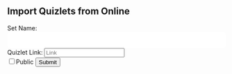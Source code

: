 <h2>Import Quizlets from Online</h2>
<ul class="import" id="import"></ul>

<style>
  .form-control{
    display:block;width:100%;
    padding:.375rem .75rem;
    font-size:1rem;
    font-weight:400;
    line-height:1.5;
    color:black;
    background-color:white;
    background-clip:padding-box;
    border:1px solid white;
    -webkit-appearance:none;
    -moz-appearance:none;
    appearance:none;
    border-radius:.375rem;
    transition:border-color .15s ease-in-out,box-shadow .15s ease-in-out;
  }
</style>



<form id="import-quizlet">
	<label for="setName">Set Name:</label>
  <input type="text" id="setName" name = "setName" class="form-control">
  <label>Quizlet Link:
    <input type="text" id="enter-link" name="enter-link" placeholder="Link">
  </label><br>
  <input type="checkbox" id="public-check" name="public-check">Public
  <button type="button" id="submit-set-button">Submit</button>
	
</form>


<script>
  fetch("https://csa-backend.rohanj.dev/api/login/getYourUser",
    { 
        method: 'POST',  
        headers: {
            'Content-Type': 'application/json'
        },
        body: '{}',
        credentials: 'include'
        }
        ).then(data => {
            if (data.status != 200) {
            window.location.href = "/login"
            data.json().then(console.log)
            } else {
            return data.json()
            }
    })

  const flashcardSet = document.getElementById("import-quizlet");
  const setLink = document.getElementById("enter-link");
  const publicCheck = document.getElementById("public-check");
  
  document.getElementById("submit-set-button").onclick = (e) => {
	  e.preventDefault()
    const flashcardSet = { email: "rohanj2006@gmail.com", password: "password", id: setLink.value.split("quizlet.com/").splice(-1)[0].split("/")[0]};

    var url = "https://csa-backend.rohanj.dev/api/flashcard/getQuizlet";
    const options = {
            method: 'POST', // *GET, POST, PUT, DELETE, etc.
            headers: {
            'Content-Type': 'application/json'
            // 'Content-Type': 'application/x-www-form-urlencoded',
            },
            body: JSON.stringify(flashcardSet) // body data type must match "Content-Type" header
        };
        fetch(url, options).then(response => {
            if (response.status >= 400) {
	       alert("Bad Quizlet URL")
	       return;
	    }
            response.json().then(data => {
				const input = data;
				const output = [];

				for (const key in input) {
				  const value = input[key];
				  output.push({front: key, back: value});
				}

				console.log(output);
				const flashcardData = { email: "rohanj2006@gmail.com", password: "password", name: document.getElementById("setName").value, isPublic: publicCheck.checked, flashcards: output};
				const flashcardsJson = JSON.stringify(flashcardData);
				console.log(flashcardsJson);

				var url = "https://csa-backend.rohanj.dev/api/flashcard/createFlashcardSet";
				const options = {
					method: 'POST', // *GET, POST, PUT, DELETE, etc.
					headers: {
					'Content-Type': 'application/json'
					// 'Content-Type': 'application/x-www-form-urlencoded',
					},
                                        credentials: 'include',
					body: flashcardsJson // body data type must match "Content-Type" header
				};
				fetch(url, options).then(response => {

					response.json().then(data => {
					console.log(data);
					window.location = `/flashcard.html?id=` + data.id;
					})
				})

				.catch(err => {
					console.log("Error: " + err);
				})
			})
        })
        .catch(err => {
            console.log("Error: " + err);
        })
  }
</script>
